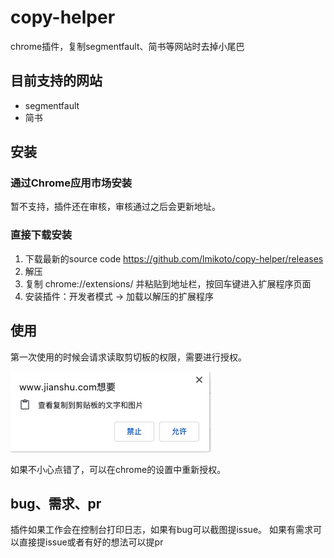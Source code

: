 # copy-helper

chrome插件，复制segmentfault、简书等网站时去掉小尾巴

## 目前支持的网站
- segmentfault
- 简书

## 安装
### 通过Chrome应用市场安装
暂不支持，插件还在审核，审核通过之后会更新地址。

### 直接下载安装
1. 下载最新的source code https://github.com/lmikoto/copy-helper/releases
2. 解压
3. 复制 chrome://extensions/ 并粘贴到地址栏，按回车键进入扩展程序页面
4. 安装插件：开发者模式 -> 加载以解压的扩展程序

## 使用
第一次使用的时候会请求读取剪切板的权限，需要进行授权。  

![allow](./allow.jpg)

如果不小心点错了，可以在chrome的设置中重新授权。
## bug、需求、pr
插件如果工作会在控制台打印日志，如果有bug可以截图提issue。
如果有需求可以直接提issue或者有好的想法可以提pr